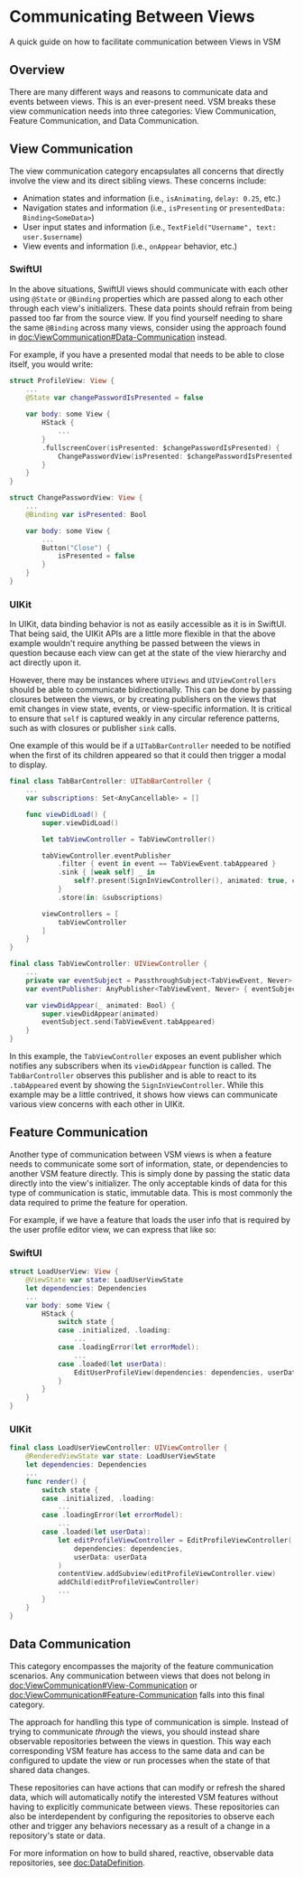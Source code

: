 # Communicating Between Views

A quick guide on how to facilitate communication between Views in VSM

## Overview

There are many different ways and reasons to communicate data and events between views. This is an ever-present need. VSM breaks these view communication needs into three categories: View Communication, Feature Communication, and Data Communication.

## View Communication

The view communication category encapsulates all concerns that directly involve the view and its direct sibling views. These concerns include:

- Animation states and information (i.e., `isAnimating`, `delay: 0.25`, etc.)
- Navigation states and information (i.e., `isPresenting` or `presentedData: Binding<SomeData>`)
- User input states and information (i.e., `TextField("Username", text: user.$username`)
- View events and information (i.e., `onAppear` behavior, etc.)

### SwiftUI

In the above situations, SwiftUI views should communicate with each other using `@State` or `@Binding` properties which are passed along to each other through each view's initializers. These data points should refrain from being passed too far from the source view. If you find yourself needing to share the same `@Binding` across many views, consider using the approach found in <doc:ViewCommunication#Data-Communication> instead.

For example, if you have a presented modal that needs to be able to close itself, you would write:

```swift
struct ProfileView: View {
    ...
    @State var changePasswordIsPresented = false
    
    var body: some View {
        HStack {
            ...
        }
        .fullscreenCover(isPresented: $changePasswordIsPresented) {
            ChangePasswordView(isPresented: $changePasswordIsPresented)
        }
    }
}

struct ChangePasswordView: View {
    ...
    @Binding var isPresented: Bool

    var body: some View {
        ...
        Button("Close") {
            isPresented = false
        }
    }    
}
```

### UIKit

In UIKit, data binding behavior is not as easily accessible as it is in SwiftUI. That being said, the UIKit APIs are a little more flexible in that the above example wouldn't require anything be passed between the views in question because each view can get at the state of the view hierarchy and act directly upon it.

However, there may be instances where `UIViews` and `UIViewControllers` should be able to communicate bidirectionally. This can be done by passing closures between the views, or by creating publishers on the views that emit changes in view state, events, or view-specific information. It is critical to ensure that `self` is captured weakly in any circular reference patterns, such as with closures or publisher `sink` calls.

One example of this would be if a `UITabBarController` needed to be notified when the first of its children appeared so that it could then trigger a modal to display.

```swift
final class TabBarController: UITabBarController {
    ...
    var subscriptions: Set<AnyCancellable> = []

    func viewDidLoad() {
        super.viewDidLoad()

        let tabViewController = TabViewController()

        tabViewController.eventPublisher
            .filter { event in event == TabViewEvent.tabAppeared }
            .sink { [weak self] _ in
                self?.present(SignInViewController(), animated: true, completion: nil)
            }
            .store(in: &subscriptions)

        viewControllers = [
            tabViewController
        ]
    }
}

final class TabViewController: UIViewController {
    ...
    private var eventSubject = PassthroughSubject<TabViewEvent, Never>()
    var eventPublisher: AnyPublisher<TabViewEvent, Never> { eventSubject.eraseToAnyPublisher() }

    var viewDidAppear(_ animated: Bool) {
        super.viewDidAppear(animated)
        eventSubject.send(TabViewEvent.tabAppeared)
    }
}
```

In this example, the `TabViewController` exposes an event publisher which notifies any subscribers when its `viewDidAppear` function is called. The `TabBarController` observes this publisher and is able to react to its `.tabAppeared` event by showing the `SignInViewController`. While this example may be a little contrived, it shows how views can communicate various view concerns with each other in UIKit.

## Feature Communication

Another type of communication between VSM views is when a feature needs to communicate some sort of information, state, or dependencies to another VSM feature directly. This is simply done by passing the static data directly into the view's initializer. The only acceptable kinds of data for this type of communication is static, immutable data. This is most commonly the data required to prime the feature for operation.

For example, if we have a feature that loads the user info that is required by the user profile editor view, we can express that like so:

### SwiftUI

```swift
struct LoadUserView: View {
    @ViewState var state: LoadUserViewState
    let dependencies: Dependencies
    ...
    var body: some View {
        HStack {
            switch state {
            case .initialized, .loading:
                ...
            case .loadingError(let errorModel):
                ...
            case .loaded(let userData):
                EditUserProfileView(dependencies: dependencies, userData: userData)
            }
        }
    }
}
```

### UIKit

```swift
final class LoadUserViewController: UIViewController {
    @RenderedViewState var state: LoadUserViewState
    let dependencies: Dependencies
    ...
    func render() {
        switch state {
        case .initialized, .loading:
            ...
        case .loadingError(let errorModel):
            ...
        case .loaded(let userData):
            let editProfileViewController = EditProfileViewController(
                dependencies: dependencies,
                userData: userData
            )
            contentView.addSubview(editProfileViewController.view)
            addChild(editProfileViewController)
            ...
        }
    }
}
```

## Data Communication

This category encompasses the majority of the feature communication scenarios. Any communication between views that does not belong in <doc:ViewCommunication#View-Communication> or <doc:ViewCommunication#Feature-Communication> falls into this final category.

The approach for handling this type of communication is simple. Instead of trying to communicate _through_ the views, you should instead share observable repositories between the views in question. This way each corresponding VSM feature has access to the same data and can be configured to update the view or run processes when the state of that shared data changes.

These repositories can have actions that can modify or refresh the shared data, which will automatically notify the interested VSM features without having to explicitly communicate between views. These repositories can also be interdependent by configuring the repositories to observe each other and trigger any behaviors necessary as a result of a change in a repository's state or data.

For more information on how to build shared, reactive, observable data repositories, see <doc:DataDefinition>.
